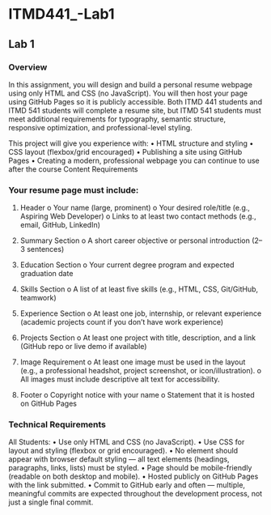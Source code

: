 # ITMD441_-Lab1

## Lab 1
 ### Overview
In this assignment, you will design and build a personal resume webpage using only HTML and
CSS (no JavaScript). You will then host your page using GitHub Pages so it is publicly accessible.
Both ITMD 441 students and ITMD 541 students will complete a resume site, but ITMD 541
students must meet additional requirements for typography, semantic structure, responsive
optimization, and professional-level styling.

This project will give you experience with:
• HTML structure and styling
• CSS layout (flexbox/grid encouraged)
• Publishing a site using GitHub Pages
• Creating a modern, professional webpage you can continue to use after the course
Content Requirements

 ### Your resume page must include:
 1. Header
 o Your name (large, prominent)
 o Your desired role/title (e.g., Aspiring Web Developer)
 o Links to at least two contact methods (e.g., email, GitHub, LinkedIn)

 2. Summary Section
 o A short career objective or personal introduction (2–3 sentences)

 3. Education Section
 o Your current degree program and expected graduation date

 4. Skills Section
 o A list of at least five skills (e.g., HTML, CSS, Git/GitHub, teamwork)

 5. Experience Section
 o At least one job, internship, or relevant experience (academic projects count if
 you don’t have work experience)

 6. Projects Section
 o At least one project with title, description, and a link (GitHub repo or live demo if
 available)

 7. Image Requirement
 o At least one image must be used in the layout (e.g., a professional headshot, project screenshot, or icon/illustration).
 o All images must include descriptive alt text for accessibility.
 
 8. Footer
 o Copyright notice with your name
 o Statement that it is hosted on GitHub Pages

### Technical Requirements
 All Students:
 • Use only HTML and CSS (no JavaScript).
 • Use CSS for layout and styling (flexbox or grid encouraged).
 • No element should appear with browser default styling — all text elements (headings,
 paragraphs, links, lists) must be styled.
 • Page should be mobile-friendly (readable on both desktop and mobile).
 • Hosted publicly on GitHub Pages with the link submitted.
 • Commit to GitHub early and often — multiple, meaningful commits are expected
 throughout the development process, not just a single final commit.
